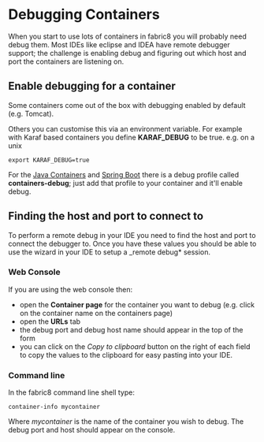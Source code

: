 # Debugging Containers

When you start to use lots of containers in fabric8 you will probably need debug them. Most IDEs like eclipse and IDEA have remote debugger support; the challenge is enabling debug and figuring out which host and port the containers are listening on.

## Enable debugging for a container

Some containers come out of the box with debugging enabled by default (e.g. Tomcat).

Others you can customise this via an environment variable. For example with Karaf based containers you define **KARAF_DEBUG** to be true. e.g. on a unix

    export KARAF_DEBUG=true

For the [Java Containers](javaContainer.html) and [Spring Boot](springBootContainer.html) there is a debug profile called **containers-debug**; just add that profile to your container and it'll enable debug.

## Finding the host and port to connect to

To perform a remote debug in your IDE you need to find the host and port to connect the debugger to. Once you have these values you should be able to use the wizard in your IDE to setup a _remote debug* session.

### Web Console

If you are using the web console then:

* open the **Container page** for the container you want to debug (e.g. click on the container name on the containers page)
* open the **URLs** tab
* the debug port and debug host name should appear in the top of the form
* you can click on the _Copy to clipboard_ button on the right of each field to copy the values to the clipboard for easy pasting into your IDE.

### Command line

In the fabric8 command line shell type:

    container-info mycontainer

Where _mycontainer_ is the name of the container you wish to debug. The debug port and host should appear on the console.

